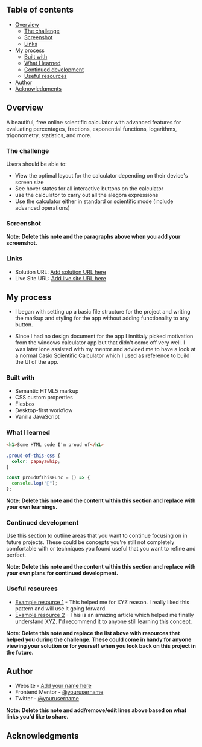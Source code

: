 ## Table of contents

- [Overview](#overview)
  - [The challenge](#the-challenge)
  - [Screenshot](#screenshot)
  - [Links](#links)
- [My process](#my-process)
  - [Built with](#built-with)
  - [What I learned](#what-i-learned)
  - [Continued development](#continued-development)
  - [Useful resources](#useful-resources)
- [Author](#author)
- [Acknowledgments](#acknowledgments)

## Overview

A beautiful, free online scientific calculator with advanced features for evaluating percentages, fractions, exponential functions, logarithms, trigonometry, statistics, and more.

### The challenge

Users should be able to:

- View the optimal layout for the calculator depending on their device's screen size
- See hover states for all interactive buttons on the calculator
- use the calculator to carry out all the alegbra expressions
- Use the calculator either in standard or scientific mode (include advanced operations)

### Screenshot

**Note: Delete this note and the paragraphs above when you add your screenshot.**

### Links

- Solution URL: [Add solution URL here](https://your-solution-url.com)
- Live Site URL: [Add live site URL here](https://your-live-site-url.com)

## My process

- I began with setting up a basic file structure for the project and writing the markup and styling for the app without adding functionality to any button.

- Since I had no design document for the app I innitialy picked motivation from the windows calculator app but that didn't come off very well. I was later lone assisted with my mentor and adviced me to have a look at a normal Casio Scientific Calculator which I used as reference to build the UI of the app.

### Built with

- Semantic HTML5 markup
- CSS custom properties
- Flexbox
- Desktop-first workflow
- Vanilla JavaScript

### What I learned

```html
<h1>Some HTML code I'm proud of</h1>
```

```css
.proud-of-this-css {
  color: papayawhip;
}
```

```js
const proudOfThisFunc = () => {
  console.log("🎉");
};
```

**Note: Delete this note and the content within this section and replace with your own learnings.**

### Continued development

Use this section to outline areas that you want to continue focusing on in future projects. These could be concepts you're still not completely comfortable with or techniques you found useful that you want to refine and perfect.

**Note: Delete this note and the content within this section and replace with your own plans for continued development.**

### Useful resources

- [Example resource 1](https://www.example.com) - This helped me for XYZ reason. I really liked this pattern and will use it going forward.
- [Example resource 2](https://www.example.com) - This is an amazing article which helped me finally understand XYZ. I'd recommend it to anyone still learning this concept.

**Note: Delete this note and replace the list above with resources that helped you during the challenge. These could come in handy for anyone viewing your solution or for yourself when you look back on this project in the future.**

## Author

- Website - [Add your name here](https://www.your-site.com)
- Frontend Mentor - [@yourusername](https://www.frontendmentor.io/profile/yourusername)
- Twitter - [@yourusername](https://www.twitter.com/yourusername)

**Note: Delete this note and add/remove/edit lines above based on what links you'd like to share.**

## Acknowledgments
